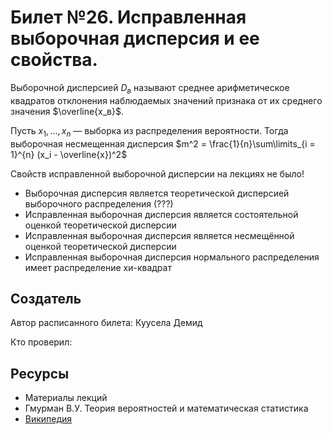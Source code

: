 # Билет №26. Исправленная выборочная дисперсия и ее свойства.

Выборочной дисперсией $D_в$ называют среднее арифметическое квадратов отклонения наблюдаемых значений признака от их среднего значения $\overline{x_в}$.

Пусть $x_1, ..., x_n$  — выборка из распределения вероятности. Тогда выборочная несмещенная дисперсия $m^2 = \frac{1}{n}\sum\limits_{i = 1}^{n} (x_i - \overline{x})^2$

Свойств исправленной выборочной дисперсии на лекциях не было!

- Выборочная дисперсия является теоретической дисперсией выборочного распределения (???)
- Исправленная выборочная дисперсия является состоятельной оценкой теоретической дисперсии
- Исправленная выборочная дисперсия является несмещённой оценкой теоретической дисперсии
- Исправленная выборочная дисперсия нормального распределения имеет распределение хи-квадрат

## Создатель

Автор расписанного билета: Куусела Демид

Кто проверил:

## Ресурсы

- Материалы лекций
- Гмурман В.У. Теория вероятностей и математическая статистика
- [Википедия](https://ru.wikipedia.org/wiki/%D0%92%D1%8B%D0%B1%D0%BE%D1%80%D0%BE%D1%87%D0%BD%D0%B0%D1%8F_%D0%B4%D0%B8%D1%81%D0%BF%D0%B5%D1%80%D1%81%D0%B8%D1%8F)
